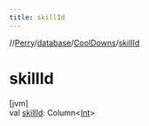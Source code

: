 ```yaml
---
title: skillId
---
```

//[Perry](../../../index.html)/[database](../index.html)/[CoolDowns](index.html)/[skillId](skill-id.html)



# skillId



[jvm]\
val [skillId](skill-id.html): Column&lt;[Int](https://kotlinlang.org/api/latest/jvm/stdlib/kotlin/-int/index.html)&gt;




